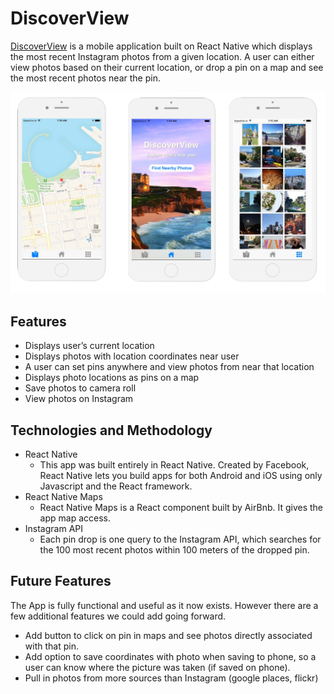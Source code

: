 # **DiscoverView**

[DiscoverView](https://jastack.github.io/demo_page/) is a mobile application built on React Native which displays the most recent Instagram photos from a given location. A user can either view photos based on their current location, or drop a pin on a map and see the most recent photos near the pin.

![screenshots](docs/images/screenshots.png)

## Features

 - Displays user’s current location
 - Displays photos with location coordinates near user
 - A user can set pins anywhere and view photos from near that location
 - Displays photo locations as pins on a map
 - Save photos to camera roll
 - View photos on Instagram


## Technologies and Methodology

 - React Native
   - This app was built entirely in React Native. Created by Facebook, React Native lets you build apps for both Android and iOS using only Javascript and the React framework.
 - React Native Maps
    - React Native Maps is a React component built by AirBnb. It gives the app map access.
 - Instagram API
   - Each pin drop is one query to the Instagram API, which searches for the 100 most recent photos within 100 meters of the dropped pin.




## Future Features
The App is fully functional and useful as it now exists. However there are a few additional features we could add going forward.

- Add button to click on pin in maps and see photos directly associated with that pin.
- Add option to save coordinates with photo when saving to phone, so a user can know where the picture was taken (if saved on phone).
- Pull in photos from more sources than Instagram (google places, flickr)
